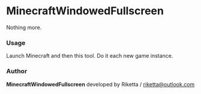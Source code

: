 ﻿# MinecraftWindowedFullscreen
 Nothing more. 
### Usage
 Launch Minecraft and then this tool. Do it each new game instance.
### Author
 **MinecraftWindowedFullscreen** developed by Riketta / riketta@outlook.com